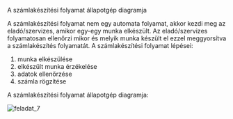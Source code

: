 A számlakészítési folyamat állapotgép diagramja

A számlakészítési folyamat nem egy automata folyamat, akkor kezdi meg az eladó/szervizes, amikor egy-egy munka elkészült. Az eladó/szervizes folyamatosan ellenőrzi mikor és melyik munka készült el ezzel meggyorsítva a számlakészítés folyamatát. A számlakészítési folyamat lépései:
1. munka elkészülése
2. elkészült munka érzékelése
3. adatok ellenőrzése
4. számla rögzítése

A számlakészítési folyamat állapotgép diagramja:

![feladat_7](https://user-images.githubusercontent.com/102946769/205502648-cd2b5adb-a50d-470e-b009-b68563ccd853.png)
